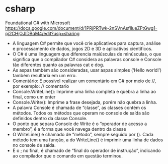 # csharp
Foundational C# with Microsoft
https://docs.google.com/document/d/1PRjPRTwk-2nSVnAsfIlueZFtGwg1-pj2CHjOJIDBqM4/edit?usp=sharing

- A linguagem C# permite que você crie aplicativos para captura, análise e processamento de dados, jogos 2D e 3D e aplicativos científicos.
- O C# é uma linguagem que diferencia maiúsculas de minúsculas, o que significa que o compilador C# considera as palavras console e Console tão diferentes quanto as palavras cat e dog.
- As aspas também são consideradas, usar aspas simples (‘Hello world!’) também resultaria em um erro.
- Comentário: É possível realizar um comentário em C# por meio de //, por exemplo: // comentario
- Console.WriteLine(): Imprime uma linha completa e quebra a linha ao final, como um enter
- Console.Write(): Imprime a frase desejada, porém não quebra a linha.
- A palavra Console é chamada de “classe”, as classes contém os métodos. Todos os métodos que operam no console de saída são definidos dentro da classe Console.
- O ponto que separa Console de Write é o “operador de acesso a membro”, é a forma que você navega dentro da classe
- O WriteLine() é chamado de “método”, sempre seguido por (). Cada método tem uma função, a do WriteLine() é imprimir uma linha de dados no console de saída.
- E o ; no final, é chamado de “final do operador de instrução”, indicando ao compilador que o comando em questão terminou.



